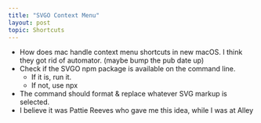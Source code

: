 ```yaml
---
title: "SVGO Context Menu"
layout: post
topic: Shortcuts
---
```


- How does mac handle context menu shortcuts in new macOS. I think they got rid of automator. (maybe bump the pub date up)
- Check if the SVGO npm package is available on the command line.
  - If it is, run it.
  - If not, use npx
- The command should format & replace whatever SVG markup is selected.
- I believe it was Pattie Reeves who gave me this idea, while I was at Alley
